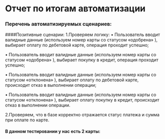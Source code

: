 # Отчет по итогам автоматизации

### Перечень автоматизируемых сценариев: 

####Позитивные сценарии: 
1.Проверяем логику:
•	Пользователь вводит валидные данные (используем номер карты  со статусом «одобрена» ), выбирает оплату по дебетовой карте, операция проходит успешно; 

•	Пользователь вводит валидные данные (используем номер карты  со статусом «одобрена» ), выбирает покупку в  кредит, операция проходит успешно; 

•	Пользователь вводит валидные данные (используем номер карты  со статусом «отклонена» ), выбирает оплату по дебетовой карте,  происходит отказ в выполнении операции; 

•	Пользователь вводит валидные данные (используем номер карты  со статусом «отклонена» ), выбирает оплату покупку в  кредит, происходит отказ в выполнении операции.

2.Проверяем, что в базе корректно отражается статус платежа и сумма при оплате по карте.
#### В данном тестировании у нас есть 2 карты: 
